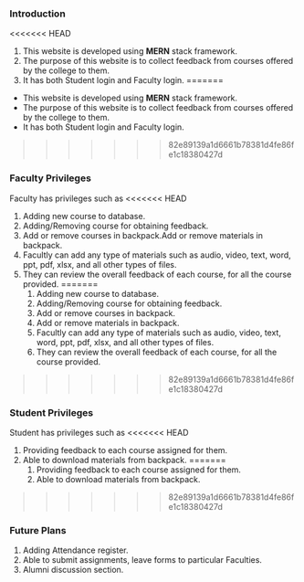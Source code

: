 ### Introduction

<<<<<<< HEAD
1. This website is developed using **MERN** stack framework.
1. The purpose of this website is to collect feedback from courses offered by the college to them.
1. It has both Student login and  Faculty login.
=======
* This website is developed using **MERN** stack framework.
* The purpose of this website is to collect feedback from courses offered by the college to them.
* It has both Student login and  Faculty login.
>>>>>>> 82e89139a1d6661b78381d4fe86fe1c18380427d

### Faculty Privileges

Faculty has privileges such as
<<<<<<< HEAD

1. Adding new course to database.
2. Adding/Removing course for obtaining feedback.
3. Add or remove courses in backpack.Add or remove materials in backpack.
4. Facultly can add any type of materials such as audio, video, text, word, ppt, pdf, xlsx, and all other types of files.
5. They can review the overall feedback of each course, for all the course provided.
=======
    1. Adding new course to database.
    2. Adding/Removing course for obtaining feedback.
    3. Add or remove courses in backpack.
    4. Add or remove materials in backpack.
    5. Facultly can add any type of materials such as audio, video, text, word, ppt, pdf, xlsx, and all other types of files.
    6. They can review the overall feedback of each course, for all the course provided.
>>>>>>> 82e89139a1d6661b78381d4fe86fe1c18380427d

### Student Privileges

Student has privileges such as
<<<<<<< HEAD

1. Providing feedback to each course assigned for them.
2. Able to download materials from backpack.
=======
    1. Providing feedback to each course assigned for them.
    2. Able to download materials from backpack.
>>>>>>> 82e89139a1d6661b78381d4fe86fe1c18380427d

### Future Plans  

1. Adding Attendance register.
2. Able to submit assignments, leave forms to particular Faculties.
3. Alumni discussion section.
